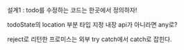 설계1 : todo를 수정하는 코드는 한곳에서 정의하자!

todoState의 location 부분 타입 지정
내장 api가 아니라면 any로?

reject로 리턴한 프로미스는 외부 try catch에서 catch로 잡힌다.
